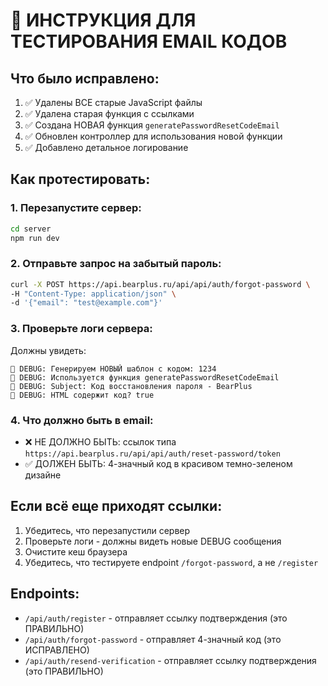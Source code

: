 # 🧪 ИНСТРУКЦИЯ ДЛЯ ТЕСТИРОВАНИЯ EMAIL КОДОВ

## Что было исправлено:
1. ✅ Удалены ВСЕ старые JavaScript файлы
2. ✅ Удалена старая функция с ссылками
3. ✅ Создана НОВАЯ функция `generatePasswordResetCodeEmail`
4. ✅ Обновлен контроллер для использования новой функции
5. ✅ Добавлено детальное логирование

## Как протестировать:

### 1. Перезапустите сервер:
```bash
cd server
npm run dev
```

### 2. Отправьте запрос на забытый пароль:
```bash
curl -X POST https://api.bearplus.ru/api/api/auth/forgot-password \
-H "Content-Type: application/json" \
-d '{"email": "test@example.com"}'
```

### 3. Проверьте логи сервера:
Должны увидеть:
```
🔧 DEBUG: Генерируем НОВЫЙ шаблон с кодом: 1234
🔧 DEBUG: Используется функция generatePasswordResetCodeEmail
📧 DEBUG: Subject: Код восстановления пароля - BearPlus
📧 DEBUG: HTML содержит код? true
```

### 4. Что должно быть в email:
- ❌ НЕ ДОЛЖНО БЫТЬ: ссылок типа `https://api.bearplus.ru/api/api/auth/reset-password/token`
- ✅ ДОЛЖЕН БЫТЬ: 4-значный код в красивом темно-зеленом дизайне

## Если всё еще приходят ссылки:
1. Убедитесь, что перезапустили сервер
2. Проверьте логи - должны видеть новые DEBUG сообщения
3. Очистите кеш браузера
4. Убедитесь, что тестируете endpoint `/forgot-password`, а не `/register`

## Endpoints:
- `/api/auth/register` - отправляет ссылку подтверждения (это ПРАВИЛЬНО)
- `/api/auth/forgot-password` - отправляет 4-значный код (это ИСПРАВЛЕНО)
- `/api/auth/resend-verification` - отправляет ссылку подтверждения (это ПРАВИЛЬНО)